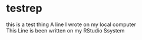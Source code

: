 # testrep
this is a test thing
A line I wrote on my local computer  
This Line is been written on my RStudio Ssystem